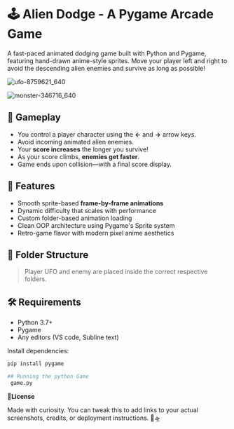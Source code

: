 # 🕹️ Alien Dodge - A Pygame Arcade Game

A fast-paced animated dodging game built with Python and Pygame, featuring hand-drawn anime-style sprites. Move your player left and right to avoid the descending alien enemies and survive as long as possible!

![ufo-8759621_640](https://github.com/user-attachments/assets/52c28101-9096-40e9-9d29-544c265cc85e)


![monster-346716_640](https://github.com/user-attachments/assets/9d026bbd-a2cb-49c6-a17a-324dd2b5f88e)


## 🚀 Gameplay

- You control a player character using the **←** and **→** arrow keys.
- Avoid incoming animated alien enemies.
- Your **score increases** the longer you survive!
- As your score climbs, **enemies get faster**.
- Game ends upon collision—with a final score display.

## 🧩 Features

- Smooth sprite-based **frame-by-frame animations**
- Dynamic difficulty that scales with performance
- Custom folder-based animation loading
- Clean OOP architecture using Pygame's Sprite system
- Retro-game flavor with modern pixel anime aesthetics

## 📁 Folder Structure


> Player UFO and enemy are placed inside the correct respective folders.

## 🛠️ Requirements

- Python 3.7+
- Pygame
- Any editors (VS code, Subline text)

Install dependencies:

```bash
pip install pygame

## Running the python Game
 game.py
```

**📝License**

Made with curiosity. You can tweak this to add links to your actual screenshots, credits, or deployment instructions. 🚀🛸
